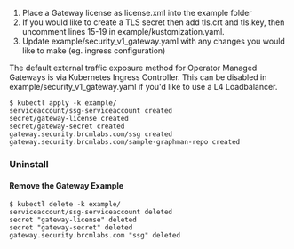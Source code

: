 
1. Place a Gateway license as license.xml into the example folder
2. If you would like to create a TLS secret then add tls.crt and tls.key, then uncomment lines 15-19 in example/kustomization.yaml.
3. Update example/security_v1_gateway.yaml with any changes you would like to make (eg. ingress configuration)

The default external traffic exposure method for Operator Managed Gateways is via Kubernetes Ingress Controller. This can be disabled in example/security_v1_gateway.yaml if you'd like to use a L4 Loadbalancer.

```
$ kubectl apply -k example/
serviceaccount/ssg-serviceaccount created
secret/gateway-license created
secret/gateway-secret created
gateway.security.brcmlabs.com/ssg created
gateway.security.brcmlabs.com/sample-graphman-repo created
```

### Uninstall


#### Remove the Gateway Example 
```
$ kubectl delete -k example/
serviceaccount/ssg-serviceaccount deleted
secret "gateway-license" deleted
secret "gateway-secret" deleted
gateway.security.brcmlabs.com "ssg" deleted
```